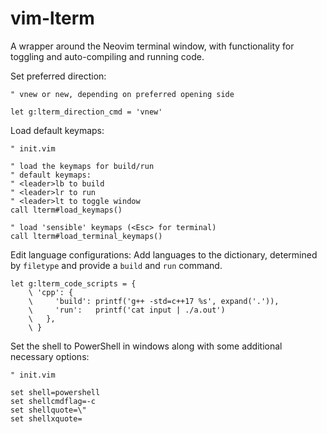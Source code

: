 # vim-lterm

A wrapper around the Neovim terminal window, with functionality for toggling and auto-compiling and running code.

Set preferred direction:

```vim
" vnew or new, depending on preferred opening side

let g:lterm_direction_cmd = 'vnew'
```

Load default keymaps:

```vim
" init.vim

" load the keymaps for build/run
" default keymaps:
" <leader>lb to build
" <leader>lr to run
" <leader>lt to toggle window
call lterm#load_keymaps()

" load 'sensible' keymaps (<Esc> for terminal)
call lterm#load_terminal_keymaps()
```

Edit language configurations:
Add languages to the dictionary, determined by `filetype` and provide
a `build` and `run` command.

```vim
let g:lterm_code_scripts = {
    \ 'cpp': {
    \     'build': printf('g++ -std=c++17 %s', expand('.')),
    \     'run':   printf('cat input | ./a.out')
    \   },
    \ }
```

Set the shell to PowerShell in windows along with some additional necessary options:

```vim
" init.vim

set shell=powershell
set shellcmdflag=-c
set shellquote=\"
set shellxquote=
```
